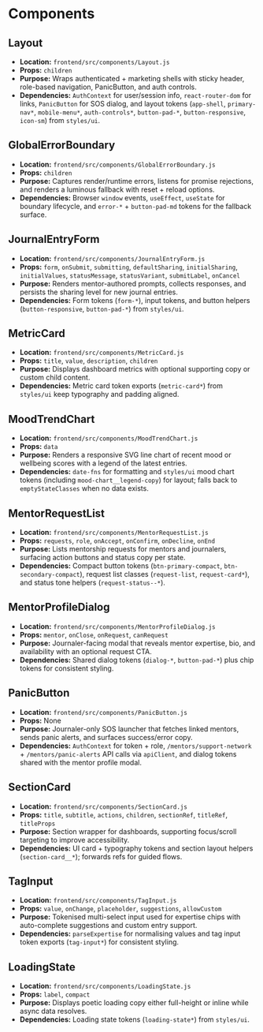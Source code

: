 # Components

## Layout
- **Location:** `frontend/src/components/Layout.js`
- **Props:** `children`
- **Purpose:** Wraps authenticated + marketing shells with sticky header, role-based navigation, PanicButton, and auth controls.
- **Dependencies:** `AuthContext` for user/session info, `react-router-dom` for links, `PanicButton` for SOS dialog, and layout tokens (`app-shell`, `primary-nav*`, `mobile-menu*`, `auth-controls*`, `button-pad-*`, `button-responsive`, `icon-sm`) from `styles/ui`.

## GlobalErrorBoundary
- **Location:** `frontend/src/components/GlobalErrorBoundary.js`
- **Props:** `children`
- **Purpose:** Captures render/runtime errors, listens for promise rejections, and renders a luminous fallback with reset + reload options.
- **Dependencies:** Browser `window` events, `useEffect`, `useState` for boundary lifecycle, and `error-*` + `button-pad-md` tokens for the fallback surface.

## JournalEntryForm
- **Location:** `frontend/src/components/JournalEntryForm.js`
- **Props:** `form`, `onSubmit`, `submitting`, `defaultSharing`, `initialSharing`, `initialValues`, `statusMessage`, `statusVariant`, `submitLabel`, `onCancel`
- **Purpose:** Renders mentor-authored prompts, collects responses, and persists the sharing level for new journal entries.
- **Dependencies:** Form tokens (`form-*`), input tokens, and button helpers (`button-responsive`, `button-pad-*`) from `styles/ui`.

## MetricCard
- **Location:** `frontend/src/components/MetricCard.js`
- **Props:** `title`, `value`, `description`, `children`
- **Purpose:** Displays dashboard metrics with optional supporting copy or custom child content.
- **Dependencies:** Metric card token exports (`metric-card*`) from `styles/ui` keep typography and padding aligned.

## MoodTrendChart
- **Location:** `frontend/src/components/MoodTrendChart.js`
- **Props:** `data`
- **Purpose:** Renders a responsive SVG line chart of recent mood or wellbeing scores with a legend of the latest entries.
- **Dependencies:** `date-fns` for formatting and `styles/ui` mood chart tokens (including `mood-chart__legend-copy`) for layout; falls back to `emptyStateClasses` when no data exists.

## MentorRequestList
- **Location:** `frontend/src/components/MentorRequestList.js`
- **Props:** `requests`, `role`, `onAccept`, `onConfirm`, `onDecline`, `onEnd`
- **Purpose:** Lists mentorship requests for mentors and journalers, surfacing action buttons and status copy per state.
- **Dependencies:** Compact button tokens (`btn-primary-compact`, `btn-secondary-compact`), request list classes (`request-list`, `request-card*`), and status tone helpers (`request-status--*`).

## MentorProfileDialog
- **Location:** `frontend/src/components/MentorProfileDialog.js`
- **Props:** `mentor`, `onClose`, `onRequest`, `canRequest`
- **Purpose:** Journaler-facing modal that reveals mentor expertise, bio, and availability with an optional request CTA.
- **Dependencies:** Shared dialog tokens (`dialog-*`, `button-pad-*`) plus chip tokens for consistent styling.

## PanicButton
- **Location:** `frontend/src/components/PanicButton.js`
- **Props:** None
- **Purpose:** Journaler-only SOS launcher that fetches linked mentors, sends panic alerts, and surfaces success/error copy.
- **Dependencies:** `AuthContext` for token + role, `/mentors/support-network` + `/mentors/panic-alerts` API calls via `apiClient`, and dialog tokens shared with the mentor profile modal.

## SectionCard
- **Location:** `frontend/src/components/SectionCard.js`
- **Props:** `title`, `subtitle`, `actions`, `children`, `sectionRef`, `titleRef`, `titleProps`
- **Purpose:** Section wrapper for dashboards, supporting focus/scroll targeting to improve accessibility.
- **Dependencies:** UI card + typography tokens and section layout helpers (`section-card__*`); forwards refs for guided flows.

## TagInput
- **Location:** `frontend/src/components/TagInput.js`
- **Props:** `value`, `onChange`, `placeholder`, `suggestions`, `allowCustom`
- **Purpose:** Tokenised multi-select input used for expertise chips with auto-complete suggestions and custom entry support.
- **Dependencies:** `parseExpertise` for normalising values and tag input token exports (`tag-input*`) for consistent styling.

## LoadingState
- **Location:** `frontend/src/components/LoadingState.js`
- **Props:** `label`, `compact`
- **Purpose:** Displays poetic loading copy either full-height or inline while async data resolves.
- **Dependencies:** Loading state tokens (`loading-state*`) from `styles/ui`.
